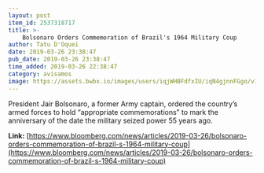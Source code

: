 ```yaml
---
layout: post
item_id: 2537318717
title: >-
    Bolsonaro Orders Commemoration of Brazil's 1964 Military Coup
author: Tatu D'Oquei
date: 2019-03-26 23:38:47
pub_date: 2019-03-26 23:38:47
time_added: 2019-03-26 22:38:47
category: avisamos
image: https://assets.bwbx.io/images/users/iqjWHBFdfxIU/iqN4gjnnFGgo/v1/1200x783.jpg
---
```


President Jair Bolsonaro, a former Army captain, ordered the country’s armed forces to hold “appropriate commemorations” to mark the anniversary of the date the military seized power 55 years ago.

**Link:** [https://www.bloomberg.com/news/articles/2019-03-26/bolsonaro-orders-commemoration-of-brazil-s-1964-military-coup](https://www.bloomberg.com/news/articles/2019-03-26/bolsonaro-orders-commemoration-of-brazil-s-1964-military-coup)

